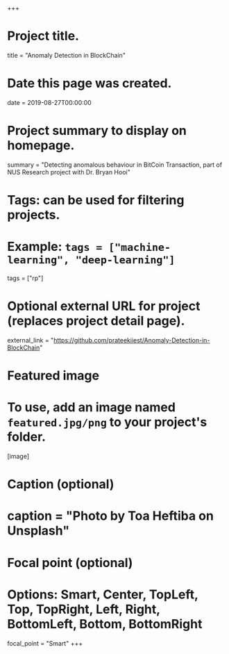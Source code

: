 +++
# Project title.
title = "Anomaly Detection in BlockChain"

# Date this page was created.
date = 2019-08-27T00:00:00

# Project summary to display on homepage.
summary = "Detecting anomalous behaviour in BitCoin Transaction, part of NUS Research project with Dr. Bryan Hooi"

# Tags: can be used for filtering projects.
# Example: `tags = ["machine-learning", "deep-learning"]`
tags = ["rp"]

# Optional external URL for project (replaces project detail page).
external_link = "https://github.com/prateekiiest/Anomaly-Detection-in-BlockChain"

# Featured image
# To use, add an image named `featured.jpg/png` to your project's folder. 
[image]
  # Caption (optional)
  # caption = "Photo by Toa Heftiba on Unsplash"

  # Focal point (optional)
  # Options: Smart, Center, TopLeft, Top, TopRight, Left, Right, BottomLeft, Bottom, BottomRight
  focal_point = "Smart"
+++
